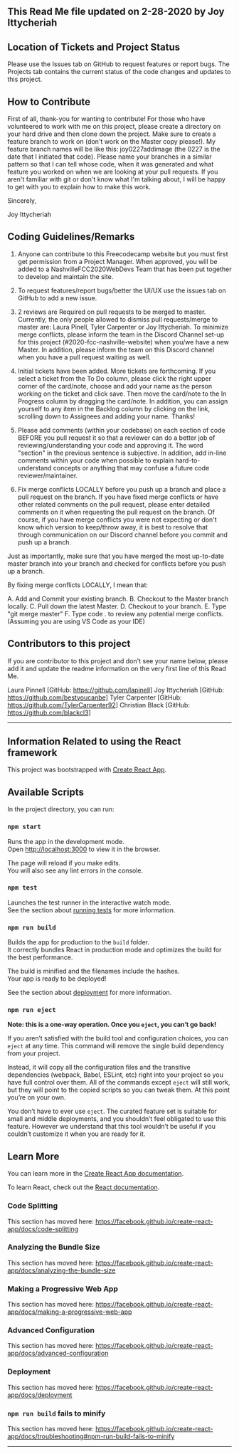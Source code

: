## This Read Me file updated on 2-28-2020 by Joy Ittycheriah

## Location of Tickets and Project Status

Please use the Issues tab on GitHub to request features or report bugs.  The Projects tab contains the current status of the code changes and updates to this project.

## How to Contribute

First of all, thank-you for wanting to contribute!  For those who have volunteered to work with me on this project, please create a directory on your hard drive and then clone down the project.  Make sure to create a feature branch to work on (don't work on the Master copy please!). My feature branch names will be like this:  joy0227addimage (the 0227 is the date that I initiated that code).  Please name your branches in a similar pattern so that I can tell whose code, when it was generated and what feature you worked on when we are looking at your pull requests.  If you aren't familiar with git or don't know what I'm talking about, I will be happy to get with you to explain how to make this work.

Sincerely,

Joy Ittycheriah

## Coding Guidelines/Remarks

1.  Anyone can contribute to this Freecodecamp website but you must first get permission from a Project Manager.  When approved, you will be added to a NashvilleFCC2020WebDevs Team that has been put together to develop and maintain the site.

2.  To request features/report bugs/better the UI/UX use the issues tab on GitHub to add a new issue.

3.  2 reviews are Required on pull requests to be merged to master.  Currently, the only people allowed to dismiss pull requests/merge to master are: Laura Pinell, Tyler Carpenter or Joy Ittycheriah.  To minimize merge conflicts, please inform the team in the Discord Channel set-up for this project (#2020-fcc-nashville-website) when you/we have a new Master.  In addition, please inform the team on this Discord channel when you have a pull request waiting as well.

4.  Initial tickets have been added.  More tickets are forthcoming.  If you select a ticket from the To Do column, please click the right upper corner of the card/note, choose <edit note> and add your name as the person working on the ticket and click save.  Then move the card/note to the In Progress column by dragging the card/note.  In addition, you can assign yourself to any item in the Backlog column by clicking on the link, scrolling down to Assignees and adding your name.  Thanks!

5.  Please add comments (within your codebase) on each section of code BEFORE you pull request it so that a reviewer can do a better job of reviewing/understanding your code and approving it.  The word "section" in the previous sentence is subjective.  In addition, add in-line comments within your code when possible to explain hard-to-understand concepts or anything that may confuse a future code reviewer/maintainer.

6.  Fix merge conflicts LOCALLY before you push up a branch and place a pull request on the branch.  If you have fixed merge conflicts or have other related comments on the pull request, please enter detailed comments on it when requesting the pull request on the branch.  Of course, if you have merge conflicts you were not expecting or don't know which version to keep/throw away, it is best to resolve that through communication on our Discord channel before you commit and push up a branch.

Just as importantly, make sure that you have merged the most up-to-date master branch into your branch and checked for conflicts before you push up a branch.

By fixing merge conflicts LOCALLY, I mean that:

A.  Add and Commit your existing branch.
B.  Checkout to the Master branch locally.
C.  Pull down the latest Master.
D.  Checkout to your branch.
E.  Type "git merge master"
F.  Type code . to review any potential merge conflicts. (Assuming you are using VS Code as your IDE)

## Contributors to this project

If you are contributor to this project and don't see your name below, please add it and update the readme information on the very first line of this Read Me.

Laura Pinnell [GitHub:  https://github.com/lapinell]
Joy Ittycheriah [GitHub:  https://github.com/bestyoucanbe]
Tyler Carpenter [GitHub:  https://github.com/TylerCarpenter92]
Christian Black [GitHub: https://github.com/blackcl3]

----------------------------------------------------------------------------------------------------

## Information Related to using the React framework

This project was bootstrapped with [Create React App](https://github.com/facebook/create-react-app).

## Available Scripts

In the project directory, you can run:

### `npm start`

Runs the app in the development mode.<br />
Open [http://localhost:3000](http://localhost:3000) to view it in the browser.

The page will reload if you make edits.<br />
You will also see any lint errors in the console.

### `npm test`

Launches the test runner in the interactive watch mode.<br />
See the section about [running tests](https://facebook.github.io/create-react-app/docs/running-tests) for more information.

### `npm run build`

Builds the app for production to the `build` folder.<br />
It correctly bundles React in production mode and optimizes the build for the best performance.

The build is minified and the filenames include the hashes.<br />
Your app is ready to be deployed!

See the section about [deployment](https://facebook.github.io/create-react-app/docs/deployment) for more information.

### `npm run eject`

**Note: this is a one-way operation. Once you `eject`, you can’t go back!**

If you aren’t satisfied with the build tool and configuration choices, you can `eject` at any time. This command will remove the single build dependency from your project.

Instead, it will copy all the configuration files and the transitive dependencies (webpack, Babel, ESLint, etc) right into your project so you have full control over them. All of the commands except `eject` will still work, but they will point to the copied scripts so you can tweak them. At this point you’re on your own.

You don’t have to ever use `eject`. The curated feature set is suitable for small and middle deployments, and you shouldn’t feel obligated to use this feature. However we understand that this tool wouldn’t be useful if you couldn’t customize it when you are ready for it.

## Learn More

You can learn more in the [Create React App documentation](https://facebook.github.io/create-react-app/docs/getting-started).

To learn React, check out the [React documentation](https://reactjs.org/).

### Code Splitting

This section has moved here: https://facebook.github.io/create-react-app/docs/code-splitting

### Analyzing the Bundle Size

This section has moved here: https://facebook.github.io/create-react-app/docs/analyzing-the-bundle-size

### Making a Progressive Web App

This section has moved here: https://facebook.github.io/create-react-app/docs/making-a-progressive-web-app

### Advanced Configuration

This section has moved here: https://facebook.github.io/create-react-app/docs/advanced-configuration

### Deployment

This section has moved here: https://facebook.github.io/create-react-app/docs/deployment

### `npm run build` fails to minify

This section has moved here: https://facebook.github.io/create-react-app/docs/troubleshooting#npm-run-build-fails-to-minify

----------------------------------------------------------------------------------------------------
